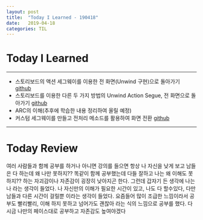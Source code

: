 ```yaml
---
layout: post
title:  "Today I Learned - 190418"
date:   2019-04-18
categories: TIL
---
```


# Today I Learned

---

- 스토리보드의 액션 세그웨이를 이용한 전 화면(Unwind 구현)으로 돌아가기 [github](https://github.com/VincentGeranium/Swift-Example/tree/master/Scene-UnwindSegue)
- 스토리보드를 이용한 다른 두 가지 방법의 Unwind Action Segue, 전 화면으로 돌아가기 [github](https://github.com/VincentGeranium/Swift-Example/tree/master/Scene-MultiUnwind)
- ARC의 이해(추후에 학습한 내용 정리하여 올릴 예정)
- 커스텀 세그웨이를 만들고 전처리 메소드를 활용하여 화면 전환 [github](https://github.com/VincentGeranium/Swift-Example/tree/master/Scene-CustomSegue)

---

# Today Review
여러 사람들과 함께 공부를 하거나 아니면 강의를 들으면
항상 나 자신을 낮게 보고 남들은 다 하는데 왜 나만 못하지??
똑같이 함께 공부했는데 다들 잘하고 나는 왜 이해도 못하지?? 하는 자괴감이나
자존감이 굉장히 낮아지곤 한다.
그런데 갑자기 든 생각에 나는 나 라는 생각이 들었다.
나 자신만의 이해가 필요한 시간이 있고, 나도 다 할수있다, 다만 남들과 다른 시간이 걸릴뿐 이라는
생각이 들었다.
요즘들어 많이 조급한 느낌이라서 공부도 빨리빨리, 이해 하지 못하고 넘어가도 괜찮아 라는 식의 느낌으로
공부를 했다.
다시금 나만의 페이스대로 공부하고 자존감도 높여야겠다
